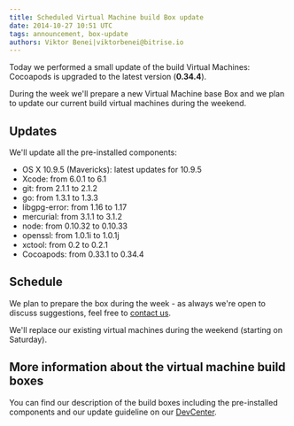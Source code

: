 ```yaml
---
title: Scheduled Virtual Machine build Box update
date: 2014-10-27 10:51 UTC
tags: announcement, box-update
authors: Viktor Benei|viktorbenei@bitrise.io
---
```


Today we performed a small update of the build Virtual Machines:
Cocoapods is upgraded to the latest version (**0.34.4**).

During the week we'll prepare a new Virtual Machine base Box
and we plan to update our current build virtual machines
during the weekend.


## Updates

We'll update all the pre-installed components:

* OS X 10.9.5 (Mavericks): latest updates for 10.9.5
* Xcode: from 6.0.1 to 6.1
* git: from 2.1.1 to 2.1.2
* go: from 1.3.1 to 1.3.3
* libgpg-error: from 1.16 to 1.17
* mercurial: from 3.1.1 to 3.1.2
* node: from 0.10.32 to 0.10.33
* openssl: from 1.0.1i to 1.0.1j
* xctool: from 0.2 to 0.2.1
* Cocoapods: from 0.33.1 to 0.34.4


## Schedule

We plan to prepare the box during the week - as always
we're open to discuss suggestions, feel free to [contact us](http://www.bitrise.io/contact).

We'll replace our existing virtual machines during the weekend
(starting on Saturday).


## More information about the virtual machine build boxes

You can find our description of the build boxes including
the pre-installed components and our update guideline
on our [DevCenter](http://devcenter.bitrise.io/docs/virtual-machine-updates.html).
